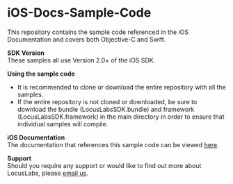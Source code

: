 # iOS-Docs-Sample-Code
This repository contains the sample code referenced in the iOS Documentation and covers both Objective-C and Swift.

**SDK Version**  
These samples all use Version 2.0+ of the iOS SDK.

**Using the sample code**
* It is recommended to clone or download the entire repository with all the samples.
* If the entire repository is not cloned or downloaded, be sure to download the bundle (LocusLabsSDK.bundle) and framework (LocusLabsSDK.framework) in the main directory in order to ensure that individual samples will compile.

**iOS Documentation**  
The  documentation that references this sample code can be viewed [here](https://ios.maps.locuslabs.com/docs/getting-started).

**Support**  
Should you require any support or would like to find out more about LocusLabs, please [email us](mailto:help@locuslabs.com).
